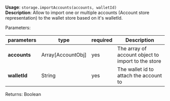 **Usage**: `storage.importAccounts(accounts, walletId)`  
**Description**: Allow to import one or multiple accounts (Account store representation) to the wallet store based on it's walletId.

Parameters:

| parameters   | type              | required | Description                                        |
| ------------ | ----------------- | -------- | -------------------------------------------------- |
| **accounts** | Array[AccountObj] | yes      | The array of account object to import to the store |
| **walletId** | String            | yes      | The wallet id to attach the account to             |

Returns: Boolean

